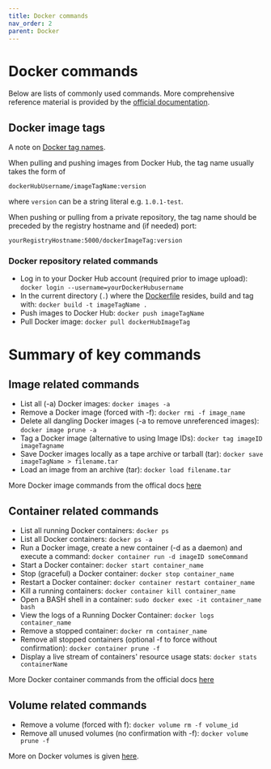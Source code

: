 ```yaml
---
title: Docker commands
nav_order: 2
parent: Docker
---
```


#  Docker commands

Below are lists of commonly used commands. More comprehensive reference material is provided by the [official documentation](https://docs.docker.com/reference/).

## Docker image tags

A note on [Docker tag names](https://docs.docker.com/engine/reference/commandline/tag/). 

When pulling and pushing images from Docker Hub, the tag name usually takes the form of 

```
dockerHubUsername/imageTagName:version
```

where ```version``` can be a string literal e.g. ```1.0.1-test```.

When pushing or pulling from a private repository, the tag name should be preceded by the registry hostname and (if needed) port:

```
yourRegistryHostname:5000/dockerImageTag:version
```

### Docker repository related commands

+ Log in to your Docker Hub account (required prior to image upload): ```docker login --username=yourDockerHubusername```
+ In the current directory (```.```) where the [Dockerfile](../Docker/Dockerfiles.md) resides, build and tag with: ```docker build -t imageTagName .```
+ Push images to Docker Hub: ```docker push imageTagName```
+ Pull Docker image: ```docker pull dockerHubImageTag```

# Summary of key commands

## Image related commands

+ List all (-a) Docker images: ```docker images -a```
+ Remove a Docker image (forced with -f): ```docker rmi -f image_name```
+ Delete all dangling Docker images (-a to remove unreferenced images): ```docker image prune -a```
+ Tag a Docker image (alternative to using Image IDs): ```docker tag imageID imageTagname```
+ Save Docker images locally as a tape archive or tarball (tar): ```docker save imageTagName > filename.tar```
+ Load an image from an archive (tar): ```docker load filename.tar```

More Docker image commands from the offical docs [here](https://docs.docker.com/engine/reference/commandline/image/)

## Container related commands

+ List all running Docker containers: ```docker ps```
+ List all Docker containers: ```docker ps -a```
+ Run a Docker image, create a new container (-d as a daemon) and execute a command: ```docker container run -d imageID someCommand```
+ Start a Docker container: ```docker start container_name```
+ Stop (graceful) a Docker container: ```docker stop container_name```
+ Restart a Docker container: ```docker container restart container_name```
+ Kill a running containers: ```docker container kill container_name```
+ Open a BASH shell in a container: ```sudo docker exec -it container_name bash```
+ View the logs of a Running Docker Container: ```docker logs container_name```
+ Remove a stopped container: ```docker rm container_name```
+ Remove all stopped containers (optional -f to force without confirmation): ```docker container prune -f```
+ Display a live stream of containers' resource usage stats: ```docker stats containerName```

More Docker container commands from the official docs [here](https://docs.docker.com/engine/reference/commandline/container/)

## Volume related commands

+ Remove a volume (forced with f): ```docker volume rm -f volume_id```
+ Remove all unused volumes (no confirmation with -f): ```docker volume prune -f```

More on Docker volumes is given [here](https://docs.docker.com/storage/volumes/).